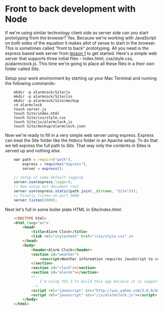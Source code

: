 # Front to back development with Node

If we're using similar technology client side as server side can you start prototyping from the browser? Yes.
Because we're working with JavaScript on both sides of the equation it makes allot of sense to start in
the browser.  This is sometimes called "front to back" prototyping. All you need is the express based
web server from [lesson 1](lesson-01.md) to get started. Here's a simple web server that supports three
initial files - index.html, css/style.css, js/alarmclock.js. This time we're going to place all these
files in a their own folder called *Site*.

Setup your work environment by starting up your Mac Terminal and running the following commands-

```shell
    mkdir -p alarmcock/Site/js
    mkdir -p alarmcock/Site/css
    mkdir -p alarmcock/Site/mockup
    cd alarmclock
    touch server.js
    touch Site/index.html
    touch Site/css/style.css
    touch Site/js/alarmclock.js
    touch Site/mockup/alarmclock.json
```

Now we're ready to fill in a very simple web server using express.  Express can treat the *Site* folder
like the _htdocs_ folder in an Apache setup.  To do that we tell express the full path to *Site*. 
That way only the contents in Sites is served up and nothing else.


```JavaScript
    var path = require("path"),
        express = requires("express"),
        server = express();
        
    // Setup of some default logging
    server.use(express.logger);
    // Now setup our document root.
    server.use(express.static(path.join(__dirname, "Site")));
    // Finally listen on port 3000
    server.listen(3000);
```

Next let's full in some boiler plate HTML in *Site/index.html*.

```HTML
    <!DOCTYPE html>
	<html lang="en">
		<head>
			<title>Alarm Clock</title>
			<link rel="stylesheet" href="/css/style.css" />
		</head>
		<body>
			<header>Alarm Clock</header>
			<section id="weather">
				<noscript>Weather information requires JavaScript to contact the weather service</noscript>
			</section>
			<section id="clock"></section>
			<section id="alarms"></section>
			<!--
				I'm using YUI 3 to build this app because it is supported both in most browser and server side with Node.
			-->
			<script rel="javascript" src="http://yui.yahoo.com/3.8.0/build/yui-min.js"></script>
			<script rel="javascript" src="/js/alarmclock.js"></script>
		</body>
	</html>
```
